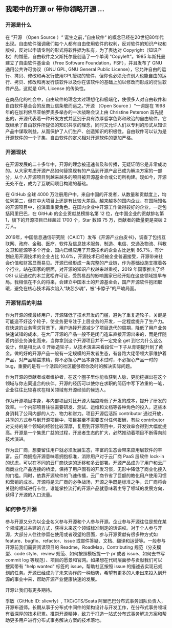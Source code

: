 ## 我眼中的开源 or 带你领略开源 ...
### 开源是什么    
在 ”开源 （Open Source ）“ 诞生之前，”自由软件“ 的概念已经在20世纪80年代出现。自由软件强调我们每个人都有自由使用软件的权利，反对软件的知识产权和版权，反对以申请专利的形式将软件据为私有，为了表达对 Copyright（知识产权）的憎恶，自由软件之父斯托尔曼创造了一个单词 "Copyleft"。1985 年斯托曼建立了自由软件基金会（Free Software Foundation，FSF），并且发布了 GNU 通用公共许可协议（GNU GPL, GNU General Public License），它允许自由的运行、拷贝、修改和再发行使用GPL授权的软件，但你也必须允许别人也能自由的运行、拷贝、修改和再发行该软件以及你在该软件的基础上加以修改而形成的衍生软件产品，这就是 GPL License 的传染性。

在商品化的社会中，自由软件的理念太过理想化和极端化，使很多人对自由软件和自由软件基金会的反商业信条敬而远之。”开源 （Open Source ）“一词是在 1998 年的在加利佛尼亚帕罗奥多举办的一次战略会议上由 Christine Peterson 首先提出的，开源代表着一种开发方式并区别于具有浓厚哲学色彩和政治的自由软件，它既继承了自由软件所提倡的知识共享的理念，同时又允许人们以专利的形式从知识产品中谋取利益，从而保护了人们生产、创造知识的积极性。自由软件可以认为是开源软件的一个子集，自由软件的定义相对开源软件的更加严格。

### 开源现状   
在开源发展的二十多年中，开源的理念被迅速普及和传播，无疑证明它是非常成功的。从大家考虑开源产品如何替换现有的产品到开源产品已成为解决方案的一部分，从个人开源项目到越来越多的项目被开源基金会或公司所构建。现如今，开源无处不在，成为了互联网项目构建的基础。

在 GitHub 全球 4000 万注册用户中，来自中国的开发者，从数量和贡献度上，均位列第二，但在中大项目上还是有比较大差距。越来越多的国内企业，在国际知名的开源项目中，扮演着重要角色。在国内企业中开源工作做得较好的企业，一定包括阿里巴巴，在 GitHub 的企业贡献总榜排名第 12 位，在中国企业的贡献排名第 1，旗下的开源项目已经超过 1700 个，Star 数超 75 万，贡献者的数量更是突破 2万人。

2019年，中国信息通信研究院（CAICT）发布《开源产业白皮书》，调查了包括互联网、政府、金融、医疗、软件及信息技术服务、制造、电信、交通及物流、科教文卫和能源等多个行业，国内已经应用了开源技术的企业占比达到 86.7%，有计划应用开源技术的企业占比 10.6%，开源技术已经被企业普遍接受，开源带来社会价值和财富显而易见。开源已经形成一条完整的产业链，作为基础设施支撑着各个行业。站在国家的层面，对开源的知识产权越来越重视，2019 年国家推出了经 OSI 认证通过的木兰宽松许可证，受贸易战的影响国家已经开始在这些领域提早布局。我相信在不久的将来，会建立中国本土的开源基金会，国产开源软件抱团取暖，避免在核心技术再次陷入“缺芯少魂”，被“卡脖子”的严峻局面。

### 开源背后的利益
作为开源的使最终用户，开源降低了技术开发的门槛，避免了重复造轮子，关键是可能造不好这个轮子，使业务更专注于上层业务的开发，一定程度提升了生产力。在快速的业务需求背景下，用户选择开源减少了项目迭代的周期，降低了用户业务快速试错的成本。在大厂开源的产品一般不是闭门造车直接开源出来的，而是伴随着内部业务演化而来，当你拿到这个开源项目并不一定完全 get 到它为什么这么设计，但是相比从 0 开始造轮子，从技术演进来看段位一下子从青铜提升到了黄金。做的好的开源产品一般有一定规模的开发者生态，有各路大佬带领大家维护着产品，对产品精益求精，你不必担心产品本身技术过时，不必担心产品一时的 bug，重要的是有一个活跃的社区能够帮你及时的解决实际问题。

作为开源的贡献者或者维护者，在这个圈子里你能收获到人脉，更能挖掘出在这个领域与你志同道合的伙伴。开源的经历可以使你在求职的简历中写下浓重的一笔，企业往往比较喜欢在相关领域有开源经验的候选人。

作为开源项目本身，与内部项目对比开源大幅度降低了开发的成本，提升了研发的效率。一个内部项目往往需要研发、测试、运维和文档等各种角色的投入，这些本身消耗了公司内部的人力、物力和财力。项目开源后活跃 contributor 通过开放，共享的方式参与到开源项目中，项目甚至不需要支付任何报酬，有些 contributor 对支持的某个领域的经验比较深厚，复用到开源项目中，开发效率会得到大幅度提高。开源是一个集思广益的过程，开发者生态的扩大，必然推动着项目不断得向前技术演进。

作为云厂商，想要留住用户就必须发展生态，丰富的生态会带来应用层软件的丰富。云厂商拥抱开源意味着拥抱标准，消除用户对于云厂商 PaaS 层软件 lock-in 的忧虑，可以在不同的云厂商快速的迁移和多云部署。开源产品成为了用户和云厂商商业化产品连接的桥梁，保持了用户固有的开发习惯，无形中降低了商业化接入的门槛。同时，依靠开源软件的飞速传播，云厂商节省了巨额的教化用户使用习惯和营销的成本。开源将是云厂商的必争战场，开源之争既是标准之争，云厂商将会关键的领域进行卡位，谁能掌控流行的开源产品就意味着主导了领域的发展方向，获得了开源的入口流量。

### 如何参与开源
参与开源又分为以企业名义参与开源和个人参与开源。企业参与开源往往是想在某个领域通过共建的方式，获得未来这个领域标准制定的话语权。对于个人参与开源，大部分人往往停留在使用或者观望的层面，参与开源贡献有很多种方式如 feature、bugfix、refactor、issue 或邮件答疑、文档、翻译和运营等。一般参与开源前我们需要阅读项目的 Readme，RoadMap，Contributing 规范（分支模型、code style、review 规范、如何按照模板提一个 pr 或者 issue、如何去书写 commit log 等规范）、项目的愿景和官网。如果想在代码层面参与贡献我们可以搜索带有 "help wanted" 标签的 issue，帮助社区按照 issue 的描述去实现已规划的任务。开源已经成为了未来协作的一种趋势，希望有更多的人走出来投入到开源的事业中来，帮助开源产业健康快速的发展。

开源让我们有更多期待。

季敏（GitHub ID: slievrly）, TXC/GTS/Seata 阿里巴巴分布式事务团队负责人，开源布道师。长期从事于分布式中间件的架构设计与开发工作，在分布式事务领域有着深厚的技术积累。推崇开源精神，致力于打造一站式分布式事务解决方案和帮助更多用户进行分布式事务解决方案的技术落地。
